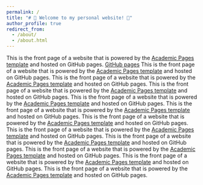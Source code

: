 ```yaml
---
permalink: /
title: "# 🎉 Welcome to my personal website! 🎉"
author_profile: true
redirect_from: 
  - /about/
  - /about.html
---
```


This is the front page of a website that is powered by the [Academic Pages template](https://github.com/academicpages/academicpages.github.io) and hosted on GitHub pages. [GitHub pages](https://pages.github.com)
This is the front page of a website that is powered by the [Academic Pages template](https://github.com/academicpages/academicpages.github.io) and hosted on GitHub pages. This is the front page of a website that is powered by the [Academic Pages template](https://github.com/academicpages/academicpages.github.io) and hosted on GitHub pages. This is the front page of a website that is powered by the [Academic Pages template](https://github.com/academicpages/academicpages.github.io) and hosted on GitHub pages. This is the front page of a website that is powered by the [Academic Pages template](https://github.com/academicpages/academicpages.github.io) and hosted on GitHub pages. This is the front page of a website that is powered by the [Academic Pages template](https://github.com/academicpages/academicpages.github.io) and hosted on GitHub pages. This is the front page of a website that is powered by the [Academic Pages template](https://github.com/academicpages/academicpages.github.io) and hosted on GitHub pages. This is the front page of a website that is powered by the [Academic Pages template](https://github.com/academicpages/academicpages.github.io) and hosted on GitHub pages. This is the front page of a website that is powered by the [Academic Pages template](https://github.com/academicpages/academicpages.github.io) and hosted on GitHub pages. This is the front page of a website that is powered by the [Academic Pages template](https://github.com/academicpages/academicpages.github.io) and hosted on GitHub pages. This is the front page of a website that is powered by the [Academic Pages template](https://github.com/academicpages/academicpages.github.io) and hosted on GitHub pages. This is the front page of a website that is powered by the [Academic Pages template](https://github.com/academicpages/academicpages.github.io) and hosted on GitHub pages. 
